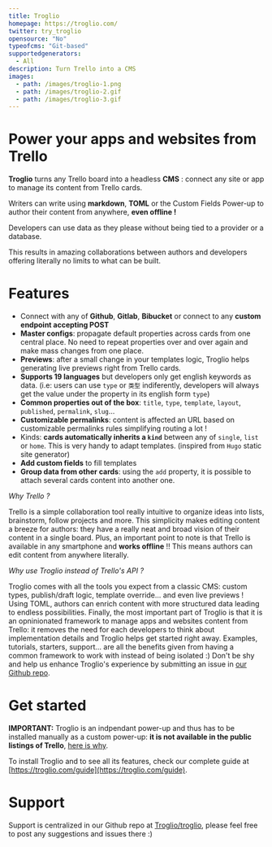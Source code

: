 ```yaml
---
title: Troglio
homepage: https://troglio.com/
twitter: try_troglio
opensource: "No"
typeofcms: "Git-based"
supportedgenerators:
  - All
description: Turn Trello into a CMS
images:
  - path: /images/troglio-1.png
  - path: /images/troglio-2.gif
  - path: /images/troglio-3.gif
---
```


# Power your apps and websites from Trello

**Troglio** turns any Trello board into a headless **CMS** : connect any site or app to manage its content from Trello cards.

Writers can write using **markdown**, **TOML** or the Custom Fields Power-up to author their content from anywhere, **even offline !**

Developers can use data as they please without being tied to a provider or a database.

This results in amazing collaborations between authors and developers offering literally no limits to what can be built.


# Features

- Connect with any of **Github**, **Gitlab**, **Bibucket** or connect to any **custom endpoint accepting POST**
- **Master configs**: propagate default properties across cards from one central place. No need to repeat properties over and over again and make mass changes from one place.
- **Previews**: after a small change in your templates logic, Troglio helps generating live previews right from Trello cards.
- **Supports 19 languages** but developers only get english keywords as data. (i.e: users can use `type` or `类型` indiferently, developers will always get the value under the property in its english form `type`)
- **Common properties out of the box**: `title`, `type`, `template`, `layout`, `published`, `permalink`, `slug`...
- **Customizable permalinks**: content is affected an URL based on customizable permalinks rules simplifying routing a lot !
- Kinds: **cards automatically inherits a `kind`** between any of `single`, `list` or `home`. This is very handy to adapt templates. (inspired from `Hugo` static site generator)
- **Add custom fields** to fill templates 
- **Group data from other cards**: using the `add` property, it is possible to attach several cards content into another one.


*Why Trello ?*

Trello is a simple collaboration tool really intuitive to organize ideas into lists, brainstorm, follow projects and more. This simplicity makes editing content a breeze for authors: they have a really neat and broad vision of their content in a single board. Plus, an important point to note is that Trello is available in any smartphone and **works offline** !! This means authors can edit content from anywhere literally.



*Why use Troglio instead of Trello's API ?*

Troglio comes with all the tools you expect from a classic CMS: custom types, publish/draft logic, template override... and even live previews ! Using TOML, authors can enrich content with more structured data leading to endless possibilities. 
Finally, the most important part of Troglio is that it is an opninionated framework to manage apps and websites content from Trello: it removes the need for each developers to think about implementation details and Troglio helps get started right away. Examples, tutorials, starters, support... are all the benefits given from having a common framework to work with instead of being isolated :)
Don't be shy and help us enhance Troglio's experience by submitting an issue in [our Github repo](https://github.com/Troglio/troglio).



# Get started

**IMPORTANT:** Troglio is an indpendant power-up and thus has to be installed manually as a custom power-up: **it is not available in the public listings of Trello**, [here is why](https://github.com/Troglio/troglio#user-content-why-troglio-is-not-available-directly-into-trello-). 

To install Troglio and to see all its features, check our complete guide at [https://troglio.com/guide](https://troglio.com/guide).


# Support

Support is centralized in our Github repo at [Troglio/troglio](https://github.com/Troglio/troglio), please feel free to post any suggestions and issues there :)

